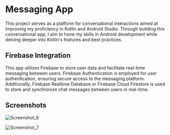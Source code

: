 # Messaging App
This project serves as a platform for conversational interactions aimed at improving my proficiency in Kotlin and Android Studio. Through building this conversational app, I aim to hone my skills in Android development while delving deeper into Kotlin's features and best practices.


## Firebase Integration
This app utilizes Firebase to store user data and facilitate real-time messaging between users. Firebase Authentication is employed for user authentication, ensuring secure access to the messaging platform. Additionally, Firebase Realtime Database or Firebase Cloud Firestore is used to store and synchronize chat messages between users in real-time.



## Screenshots

![Screenshot_6](https://github.com/pedrojcoliveira/ChatApplication/assets/97547565/f6ad91d5-93c0-43e6-933b-416791f4e9a4)


![Screenshot_7](https://github.com/pedrojcoliveira/ChatApplication/assets/97547565/804719e2-e5e7-4e33-9c5c-00f96c4d671b)
